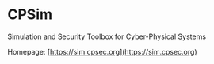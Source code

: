 # CPSim
Simulation and Security Toolbox for Cyber-Physical Systems

Homepage: [https://sim.cpsec.org](https://sim.cpsec.org)
